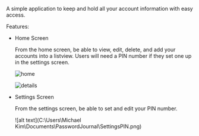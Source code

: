 A simple application to keep and hold all your account information with easy access.

Features:

- Home Screen

  From the home screen, be able to view, edit, delete, and add your accounts into a listview.
  Users will need a PIN number if they set one up in the settings screen.
  
  ![home](https://user-images.githubusercontent.com/8729300/32809392-ac84a7ec-c964-11e7-8588-e97e2ee75238.png)
  
  ![details](https://user-images.githubusercontent.com/8729300/32809364-939f6d48-c964-11e7-93be-4e2ef4c8ada7.png)
  
- Settings Screen

  From the settings screen, be able to set and edit your PIN number.
  
  ![alt text](C:\Users\Michael Kim\Documents\PasswordJournal\SettingsPIN.png)
